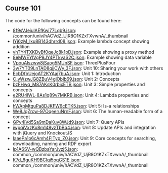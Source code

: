## Course 101

The code for the following concepts can be found here: 
- [8f9sVJeiulAEfKwi77Lqb9.json](8f9sVJeiulAEfKwi77Lqb9.json): /common/univ/hACVdZ\_UjR8O1KZxTXvwnA/\_thumbnail
- [lYj6zM\_lxu8B143dhrrd08.json](lYj6zM_lxu8B143dhrrd08.json): Example lambda concept showing addition
- [vhTY4TXKDyBf0qeJc8k1pD.json](vhTY4TXKDyBf0qeJc8k1pD.json): Example showing a proxy method
- [8eMWEYlVgP9JY4PTkyaS2C.json](8eMWEYlVgP9JY4PTkyaS2C.json): Example showing data variable
- [VpouAIszww8jSaog5MUnSF.json](VpouAIszww8jSaog5MUnSF.json): ThreePlusFour
- [3w7YT09LnTAD8qjjCWy\_3F.json](3w7YT09LnTAD8qjjCWy_3F.json): Unit 10: Sharing your work with others
- [EcbDfbUejoAT2KYAaj7buA.json](EcbDfbUejoAT2KYAaj7buA.json): Unit 1: Introduction
- [C\_yWzwJG8ZBuV4glOblb69.json](C_yWzwJG8ZBuV4glOblb69.json): Unit 2: Concepts
- [bzFHwq\_M87AKsK0rbixETB.json](bzFHwq_M87AKsK0rbixETB.json): Unit 3: Simple properties and concepts
- [e2RU4lWL\-8As1q89v7MKRB.json](e2RU4lWL-8As1q89v7MKRB.json): Unit 4: Lambda properties and concepts
- [hWApMtguPa8DJKFW6cETK5.json](hWApMtguPa8DJKFW6cETK5.json): Unit 5: Is\-a relationships
- [We8JqZrcw\-97OqeeruNrnF.json](We8JqZrcw-97OqeeruNrnF.json): Unit 6: The human\-readable form of a concept
- [GPy4iVd5Sa9mDaKuv8WJd9.json](GPy4iVd5Sa9mDaKuv8WJd9.json): Unit 7: Query APIs
- [iwpqiVxzKo8m148vzTbBq4.json](iwpqiVxzKo8m148vzTbBq4.json): Unit 8: Update APIs and integration with jQuery and KnockoutJS
- [IaaePa1o6cAmh4FITyp\_Z0.json](IaaePa1o6cAmh4FITyp_Z0.json): Unit 9: Core concepts for searching\, downloading\, naming and RDF export
- [Ip1A6SV\-wQBzbaYarJvzj5.json](Ip1A6SV-wQBzbaYarJvzj5.json): common\_/common/univ/hACVdZ\_UjR8O1KZxTXvwnA/\_thumbnail
- [K7d\_8guKH9BCIqi5oqGS1E.json](K7d_8guKH9BCIqi5oqGS1E.json): common\_/common/univ/hACVdZ\_UjR8O1KZxTXvwnA/\_thumbnail
